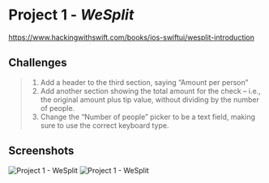 # Project 1 - *WeSplit*
https://www.hackingwithswift.com/books/ios-swiftui/wesplit-introduction

## Challenges

> 1. Add a header to the third section, saying “Amount per person”
> 2. Add another section showing the total amount for the check – i.e., the original amount plus tip value, without dividing by the number of people.
> 3. Change the “Number of people” picker to be a text field, making sure to use the correct keyboard type.

## Screenshots

![Project 1 - WeSplit](https://github.com/solitaryewe/100-Days-of-SwiftUI/blob/main/Project-01/Screenshots/Project1-large.png)
![Project 1 - WeSplit](https://github.com/solitaryewe/100-Days-of-SwiftUI/blob/main/Project-01/Screenshots/Project1-challenges-large.png)
